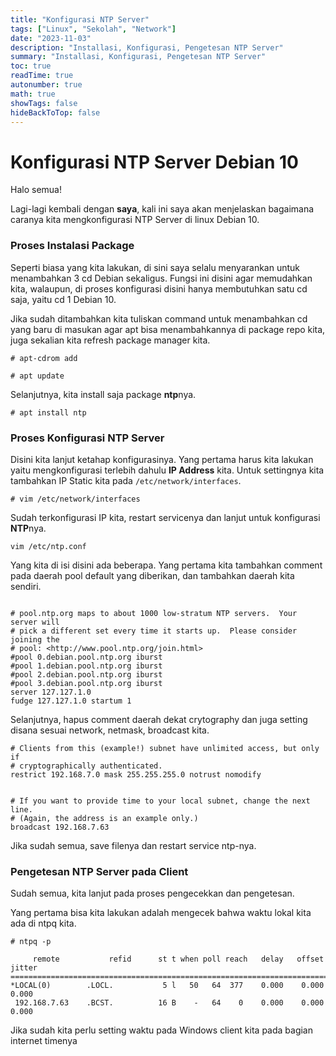 ```yaml
---
title: "Konfigurasi NTP Server"
tags: ["Linux", "Sekolah", "Network"]
date: "2023-11-03"
description: "Installasi, Konfigurasi, Pengetesan NTP Server"
summary: "Installasi, Konfigurasi, Pengetesan NTP Server"
toc: true
readTime: true
autonumber: true
math: true
showTags: false
hideBackToTop: false
---
```


# Konfigurasi NTP Server Debian 10
Halo semua!

Lagi-lagi kembali dengan **saya**, kali ini saya akan menjelaskan bagaimana caranya kita mengkonfigurasi NTP Server di linux Debian 10.

### Proses Instalasi Package

Seperti biasa yang kita lakukan, di sini saya selalu menyarankan untuk menambahkan 3 cd Debian sekaligus. Fungsi ini disini agar memudahkan kita, walaupun, di proses konfigurasi disini hanya membutuhkan satu cd saja, yaitu cd 1 Debian 10.

Jika sudah ditambahkan kita tuliskan command untuk menambahkan cd yang baru di masukan agar apt bisa menambahkannya di package repo kita, juga sekalian kita refresh package manager kita.

`# apt-cdrom add`

`# apt update`

Selanjutnya, kita install saja package **ntp**nya.

`# apt install ntp`

### Proses Konfigurasi NTP Server

Disini kita lanjut ketahap konfigurasinya. Yang pertama harus kita lakukan yaitu mengkonfigurasi terlebih dahulu **IP Address** kita. Untuk settingnya kita tambahkan IP Static kita pada `/etc/network/interfaces`.

`# vim /etc/network/interfaces`

Sudah terkonfigurasi IP kita, restart servicenya dan lanjut untuk konfigurasi **NTP**nya.

`vim /etc/ntp.conf`

Yang kita di isi disini ada beberapa. Yang pertama kita tambahkan comment pada daerah pool default yang diberikan, dan tambahkan daerah kita sendiri.

```

# pool.ntp.org maps to about 1000 low-stratum NTP servers.  Your server will
# pick a different set every time it starts up.  Please consider joining the
# pool: <http://www.pool.ntp.org/join.html>
#pool 0.debian.pool.ntp.org iburst
#pool 1.debian.pool.ntp.org iburst
#pool 2.debian.pool.ntp.org iburst
#pool 3.debian.pool.ntp.org iburst
server 127.127.1.0
fudge 127.127.1.0 startum 1

```

Selanjutnya, hapus comment daerah dekat crytography dan juga setting disana sesuai network, netmask, broadcast kita.

```
# Clients from this (example!) subnet have unlimited access, but only if
# cryptographically authenticated.
restrict 192.168.7.0 mask 255.255.255.0 notrust nomodify


# If you want to provide time to your local subnet, change the next line.
# (Again, the address is an example only.)
broadcast 192.168.7.63
```

Jika sudah semua, save filenya dan restart service ntp-nya.

### Pengetesan NTP Server pada Client

Sudah semua, kita lanjut pada proses pengecekkan dan pengetesan. 

Yang pertama bisa kita lakukan adalah mengecek bahwa waktu lokal kita ada di ntpq kita.

`# ntpq -p`

```
     remote           refid      st t when poll reach   delay   offset  jitter
==============================================================================
*LOCAL(0)        .LOCL.           5 l   50   64  377    0.000    0.000   0.000
 192.168.7.63    .BCST.          16 B    -   64    0    0.000    0.000   0.000

```

Jika sudah kita perlu setting waktu pada Windows client kita pada bagian internet timenya
